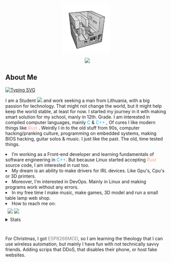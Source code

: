 <div id="header" align="center">
  <p align="center"><img src="./img/ONE.png" width="150" /></p>
  <p align="center"></p>

  <p align="center">
    <img
      src="https://img.shields.io/github/stars/JustPause?style=flat&color=blue"
      alt=""
      style="height:1em;"
    />
    <img
      src="https://komarev.com/ghpvc/?username=justpause&style=flat&color=blue"
      alt=""
      style="height:1em;"
    />
    <a href="https://www.buymeacoffee.com/justpause"><img src="https://img.buymeacoffee.com/button-api/?text=Buy me a tea&slug=justpause&button_colour=f28500&font_colour=000000&font_family=Lato&outline_colour=000000&coffee_colour=ffffff" style="height:1em;"/></a>
  </p>
</div>

<div>
  <h2>About Me</h2>
  <a href="https://github.com/justpause">
    <img src="https://readme-typing-svg.demolab.com?font=Work+Sans&size=20&duration=3000&pause=1000&color=f28500&multiline=true&width=600&height=80&lines=I+am+Justinas+Stankūnas;Software+Developer+%7C+Game+Developer+%7C+BackEnd+Developer;3D+Art's+%7C+Computer+Grathics+%7C+Automation+Shell+Scripts" alt="Typing SVG" />
  </a>
  <p>
    I am a Student
    <img
      src="https://media.giphy.com/media/dxn6fRlTIShoeBr69N/giphy.gif"
      width="15"
    />
    and work seeking a man from Lithuania, with a big passion for technology. That might not change the world, but it might help keep the world stable, at least for now. I started my journey in it with making smart solution for my school, manly in 12th. Grade. I am interested in compiled computer languages, mainly
    <c style="color: #00b0ff">C</c> & <c style="color: #00b0ff">C++</c>
    , Of cures I like modern things like
    <rust style="color: #ff9e80">Rust</rust>
    . Weirdly I in to the old stuff from 90s, computer hacking/pranking culture, programming on embedded systems, making BIOS hacking, guitar solos & music. I just like the past. The old, time tested things.
  </p>

  <lu>
    <li>
      I’m working as a Front-end developer and learning fundamentals of software
      engineering in <c style="color: #00b0ff">C++</c>. But because Linux
      started accepting <rust style="color: #ff9e80">Rust</rust> source code, I
      am interested in rust too.
    </li>
    <li>
      My dream is an ability to make drivers for IRL devices. Like Gpu's, Cpu's
      or 3D printers.
    </li>
    <li>
      Moreover, I'm interested in DevOps. Mainly in Linux and making programs
      work without any errors.
    </li>
    <li>
      In my free time I make music, make games, 3D model and run a small table
      lamp web shop.
    </li>
    <li>How to reach me on:</li></lu
  >
</div>

<div style="padding: 0.5em">
  <img src=https://img.shields.io/badge/linkedin-Find%20me-0077B5?style=flat/>
  <img
  src=https://img.shields.io/badge/My%20email-%20IamJustStan%40hotmail.com-f28500?style=flat>
</div>

<details>

<summary>Stats</summary>

<div style="display:flex;  flex-direction:column ">
<picture style="display:flex;  flex-direction:column; height:5em">
  <source srcset="https://github-readme-stats.vercel.app/api?username=justpause&show_icons=true&include_all_commits&theme=slateorange&include_all_commits=true" media="(prefers-color-scheme: dark), (prefers-color-scheme: no-preference)"/>

  <source srcset="https://github-readme-stats.vercel.app/api?username=justpause&show_icons=true&include_all_commits&theme=graywhite&include_all_commits=true" media="(prefers-color-scheme: light)" />

  <img src="https://github-readme-stats.vercel.app/api?username=justpause&show_icons=true"/>
</picture>

<picture>
  <source srcset="https://github-readme-stats.vercel.app/api/top-langs/?username=justpause&include_all_commits&langs_count=8&theme=slateorange"
  media="(prefers-color-scheme: dark), (prefers-color-scheme: no-preference)"
  />

  <source srcset="https://github-readme-stats.vercel.app/api/top-langs/?username=justpause&include_all_commits&langs_count=8&theme=graywhite" media="(prefers-color-scheme: light)" />

  <img src="https://github-readme-stats.vercel.app/api/top-langs/?username=justpause&show_icons=true"/>
</picture>

<picture>
  <source srcset="https://github-profile-summary-cards.vercel.app/api/cards/profile-details?username=Justpause&theme=slateorange" media="(prefers-color-scheme: dark), (prefers-color-scheme: no-preference)"
  />

  <source srcset="https://github-profile-summary-cards.vercel.app/api/cards/profile-details?username=Justpause&theme=graywhite" media="(prefers-color-scheme: light)"
  />

  <img src="https://github-profile-summary-cards.vercel.app/api/cards/profile-details?username=Justpause"/>
</picture>

<picture>
  <source srcset="https://github-profile-summary-cards.vercel.app/api/cards/productive-time?username=Justpause&theme=slateorange&utcOffset=3" media="(prefers-color-scheme: dark), (prefers-color-scheme: no-preference)"
  />

  <source srcset="https://github-profile-summary-cards.vercel.app/api/cards/productive-time?username=Justpause&theme=graywhite&utcOffset=3" media="(prefers-color-scheme: light)"
  />

  <img src="https://github-profile-summary-cards.vercel.app/api/cards/productive-time?username=Justpause&theme=slateorange&utcOffset=3"/>
</picture>

<h3>And my two lovely projects, To games. One day thay will be a full working software. not just games</h3>
  
<picture>
  <source srcset="https://github-readme-stats.vercel.app/api/pin/?username=justpause&repo=Rock_Paper_Scissors&theme=slateorange"
  media="(prefers-color-scheme: dark), (prefers-color-scheme: no-preference)"
  />

  <source srcset="https://github-readme-stats.vercel.app/api/pin/?username=justpause&repo=Rock_Paper_Scissors&theme=graywhite" media="(prefers-color-scheme: light)" />

  <img src="https://github-readme-stats.vercel.app/api/pin/?username=justpause&repo=Rock_Paper_Scissors"/>
</picture>

<picture>
  <source srcset="https://github-readme-stats.vercel.app/api/pin/?username=justpause&repo=TickTackTo&theme=slateorange"
  media="(prefers-color-scheme: dark), (prefers-color-scheme: no-preference)"
  />

  <source srcset="https://github-readme-stats.vercel.app/api/pin/?username=justpause&repo=TickTackTo&theme=graywhite" media="(prefers-color-scheme: light)" />

  <img src="https://github-readme-stats.vercel.app/api/pin/?username=justpause&repo=TickTackTo"/>
</picture>

</div>

</details>

<div style="padding-top: 2em">
  <p>
    For Christmas, I got <esp style="color: gray">ESP8266MOD</esp>, so I am learning the theology that I can use wireless  automation, but mainly I have fun with not technically savvy friends. Adding scrips that DDoS, that disables their phone, or host fake websites.
  </p>
</div>
